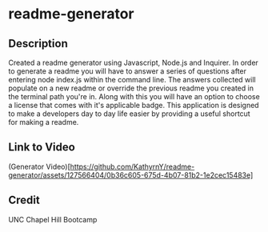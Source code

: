 # readme-generator

## Description

Created a readme generator using Javascript, Node.js and Inquirer. In order to generate a readme you will have to answer a series of questions after entering node index.js within the command line. The answers collected will populate on a new readme or override the previous readme you created in the terminal path you're in. Along with this you will have an option to choose a license that comes with it's applicable badge. This application is designed to make a developers day to day life easier by providing a useful shortcut for making a readme.

## Link to Video

(Generator Video)[https://github.com/KathyrnY/readme-generator/assets/127566404/0b36c605-675d-4b07-81b2-1e2cec15483e]

## Credit 

UNC Chapel Hill Bootcamp



